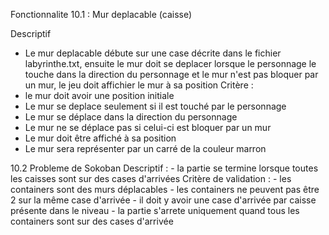 Fonctionnalite 10.1 : Mur deplacable (caisse)

Descriptif
- Le mur deplacable débute sur une case décrite dans le fichier labyrinthe.txt, ensuite le mur doit se deplacer lorsque le personnage le touche dans la direction du personnage et le mur n'est pas bloquer par un mur, le jeu doit affichier le mur à sa position
Critère : 
- le mur doit avoir une position initiale
- Le mur se deplace seulement si il est touché par le personnage
- Le mur se déplace dans la direction du personnage
- Le mur ne se déplace pas si celui-ci est bloquer par un mur
- Le mur doit être affiché à sa position
- Le mur sera représenter par un carré de la couleur marron







10.2 Probleme de Sokoban
    Descriptif : 
        - la partie se termine lorsque toutes les caisses sont sur des cases d'arrivées
    Critère de validation : 
        - les containers sont des murs déplacables
        - les containers ne peuvent pas être 2 sur la même case d'arrivée 
        - il doit y avoir une case d'arrivée par caisse présente dans le niveau
        - la partie s'arrete uniquement quand tous les containers sont sur des cases d'arrivée

